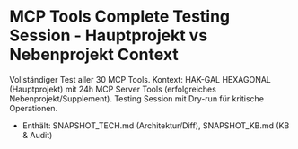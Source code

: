 # MCP Tools Complete Testing Session - Hauptprojekt vs Nebenprojekt Context

Vollständiger Test aller 30 MCP Tools. Kontext: HAK-GAL HEXAGONAL (Hauptprojekt) mit 24h MCP Server Tools (erfolgreiches Nebenprojekt/Supplement). Testing Session mit Dry-run für kritische Operationen.

- Enthält: SNAPSHOT_TECH.md (Architektur/Diff), SNAPSHOT_KB.md (KB & Audit)